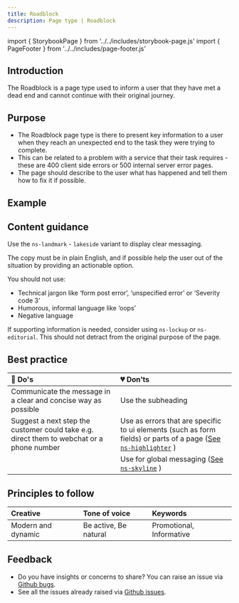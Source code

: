 ```yaml
---
title: Roadblock
description: Page type | Roadblock
---
```


import { StorybookPage } from '../../includes/storybook-page.js'
import { PageFooter } from '../../includes/page-footer.js'

## Introduction

The Roadblock is a page type used to inform a user that they have met a dead end and cannot continue with their original journey.

## Purpose

* The Roadblock page type is there to present key information to a user when they reach an unexpected end to the task they were trying to complete.
* This can be related to a problem with a service that their task requires - these are 400 client side errors or 500 internal server error pages.
* The page should describe to the user what has happened and tell them how to fix it if possible.

## Example

<StorybookPage story="examples-page-types--roadblock"></StorybookPage>

## Content guidance

Use the `ns-landmark` - `lakeside` variant to display clear messaging.

The copy must be in plain English, and if possible help the user out of the situation by providing an actionable option.

You should not use:

* Technical jargon like ‘form post error’, ‘unspecified error’ or ‘Severity code 3’
* Humorous, informal language like ‘oops’
* Negative language

If supporting information is needed, consider using `ns-lockup` or `ns-editorial`. This should not detract from the original purpose of the page.

## Best practice

| 💚 Do's | 💔 Don'ts |
| :---  | :---  |
| Communicate the message in a clear and concise way as possible | Use the subheading |
| Suggest a next step the customer could take e.g. direct them to webchat or a phone number | Use as errors that are specific to ui elements (such as form fields) or parts of a page ([See `ns-highlighter`](components/ns-highlighter.md) ) |
|  | Use for global messaging ([See `ns-skyline`](components/ns-skyline.md) ) |

## Principles to follow

| Creative | Tone of voice | Keywords |
| :--- | :--- | :--- |
| Modern and dynamic  | Be active, Be natural | Promotional, Informative |

## Feedback

* Do you have insights or concerns to share? You can raise an issue via [Github bugs](https://github.com/ConnectedHomes/nucleus/issues/new?assignees=&labels=Bug&template=a--bug-report.md&title=[bug]%20[page-type-roadblock]).
* See all the issues already raised via [Github issues](https://github.com/connectedHomes/nucleus/issues?utf8=%E2%9C%93&q=is%3Aopen+is%3Aissue+label%3ABug+[page-type-roadblock]).

<PageFooter></PageFooter>
